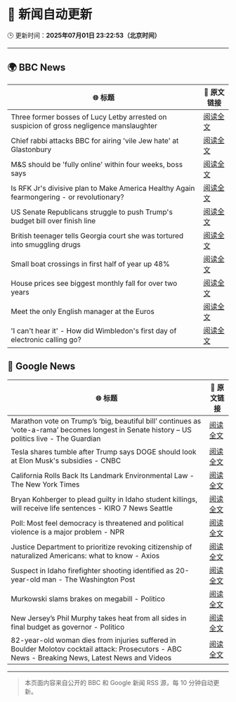 # 🧠 新闻自动更新

🕒 更新时间：**2025年07月01日 23:22:53（北京时间）**

---

## 🌍 BBC News

| 🌐 标题 | 🔗 原文链接 |
|--------|-------------|
| Three former bosses of Lucy Letby arrested on suspicion of gross negligence manslaughter | [阅读全文](https://www.bbc.com/news/articles/c62ddkde7y5o) |
| Chief rabbi attacks BBC for airing 'vile Jew hate' at Glastonbury | [阅读全文](https://www.bbc.com/news/articles/c70rrld1nlpo) |
| M&S should be 'fully online' within four weeks, boss says | [阅读全文](https://www.bbc.com/news/articles/c9qxx34ngp5o) |
| Is RFK Jr's divisive plan to Make America Healthy Again fearmongering - or revolutionary? | [阅读全文](https://www.bbc.com/news/articles/ceq7jx3dlj9o) |
| US Senate Republicans struggle to push Trump's budget bill over finish line | [阅读全文](https://www.bbc.com/news/articles/cp3kk6d6kp5o) |
| British teenager tells Georgia court she was tortured into smuggling drugs | [阅读全文](https://www.bbc.com/news/articles/c3ennx3q9qqo) |
| Small boat crossings in first half of year up 48% | [阅读全文](https://www.bbc.com/news/articles/cx2vv4ndl4zo) |
| House prices see biggest monthly fall for over two years | [阅读全文](https://www.bbc.com/news/articles/c9dggnl4391o) |
| Meet the only English manager at the Euros | [阅读全文](https://www.bbc.com/sport/football/articles/cn0zwrzyzn0o) |
| 'I can't hear it' - How did Wimbledon's first day of electronic calling go? | [阅读全文](https://www.bbc.com/sport/tennis/articles/c4geedn44x1o) |

## 📰 Google News

| 🌐 标题 | 🔗 原文链接 |
|--------|-------------|
| Marathon vote on Trump’s ‘big, beautiful bill’ continues as ‘vote-a-rama’ becomes longest in Senate history – US politics live - The Guardian | [阅读全文](https://news.google.com/rss/articles/CBMi6wFBVV95cUxOcW5NTmlNNHNWYnd6MVgwQnZWM21neF94NjNVa0k2MWxIalljOTJmdnVJMUl3cGZwNHhWcy15V2h3MlJ2LXMyYUNxUGJtTWN6bGhpZjA5aVo3VEU5aGp1aWhEaG9ITUp4RmhhZHFPTjM3MTQxREp4NEN6VVVjaGJxNHdmRmVPb0szTm1CRzhvVFJiRkZWM1p3NGtGalFudVFiQ2lUSmhfR3R6OHN4Rk1MNzNGSnJQYjlXdnN2elFjdjdOaTFSRUVCSi1XcHk2cXRBVkwycmE3S1ZIU1VHN25sdTlJMUlIV2l6UTJZ?oc=5) |
| Tesla shares tumble after Trump says DOGE should look at Elon Musk's subsidies - CNBC | [阅读全文](https://news.google.com/rss/articles/CBMitAFBVV95cUxPekFySloyV3RGcGJ0Z3hVaGRVaFl5TEdhRVZwdDVVcVdYZnRWVXU3LXQ3XzhINEs3X3JYQ29vRHdsM2JpQ0dVQzlyazE1T0pOQXFYUVFvZTNjanRZcmtuUlFhd01EY05KemZYeDYtbnVTN0s3dTF4dDRYNGRhNDRSTDhWTVk4dnF1QktSaUNNZUJRczUxYl9pX1NDeDV5QWFtUkwxZ0hfejJaWTI4ai1GbmJZU1k?oc=5) |
| California Rolls Back Its Landmark Environmental Law - The New York Times | [阅读全文](https://news.google.com/rss/articles/CBMigwFBVV95cUxQVjlGQXppemVRQTdpOEdDOTBkZHVGdVJaU3lUX0IxUVZ3azdqdGNlWHlCcGVDdGJRLVhuOTRsYi16UGFlcVYzNk13Y016OEFKc09JbExQMlJxdjNMZW14cnhqaWlhNHE1UmVPZFJlMUtnUjJKR0NRa1BNVDBMQ0FhcTd6aw?oc=5) |
| Bryan Kohberger to plead guilty in Idaho student killings, will receive life sentences - KIRO 7 News Seattle | [阅读全文](https://news.google.com/rss/articles/CBMi1wFBVV95cUxPMXZBcTJwUWlWY2VYUVozZHlRRzFsclphMk5tN2EteUxZaHFBRU01VXAwanFFVUlWVng1OVNvWmtOYS14V2JCV05jTG1aSlhVZ3dfakVmTFdiSGtTb2tSbnFQOGVweEpOYk9uRmFza2txa0doVkU3SUtnLUVDOGFrX0ZaRXMxYlhHNWJ2YkkwdktVbEV6VU9objRnVHgwUDRPQmQ5a1AwOTkzMmR2RE1fSS1hdnRMQi1YYWhjMEtLR2ZwWE1VTXg2bFRpUUJCendSOEYyU09YOA?oc=5) |
| Poll: Most feel democracy is threatened and political violence is a major problem - NPR | [阅读全文](https://news.google.com/rss/articles/CBMigwFBVV95cUxPZHFYSVBERG5ZV01uN1lSeVhlZGJKdW5HVFZZRjZ3Y0hBbGk4aGtQTk1hbVMzUk9Yb1dRb3k1WmNVXy1aSmVfZTZFS0lzYTcyS3NNaldTZEtVZnlwZGNLUWNueGpteV81ZDJTU00wd3FVcWVDTGNWUnBOY1hGSnFfWVMtZw?oc=5) |
| Justice Department to prioritize revoking citizenship of naturalized Americans: what to know - Axios | [阅读全文](https://news.google.com/rss/articles/CBMihAFBVV95cUxPNnhVNWE1dTVFYzZlVi10Y3hvXzNjZWF2QVRuUjVOcmhwMTFVcTRQRzdJWTV4UHdxQUZ0eEcxNEVJWlVuSVF2N3FvaDQ2bVZlU1RRamJnNkVoOWFHNHUxeXJvVGVLVkJBVVUwOUxaVnFlMU1DQmhuTC1GVndqdW1VdDI2RXU?oc=5) |
| Suspect in Idaho firefighter shooting identified as 20-year-old man - The Washington Post | [阅读全文](https://news.google.com/rss/articles/CBMimwFBVV95cUxQcFUtZ2RldDJIZEFIMWpkNlhjQWRKVjJNR3R3eG96Mkc3UWM3SGdnMV9KdnhTeEFRSFRPTTF1SGRwc1ZvZlVKejlWcTF0NmtueDQ4YlBLX3RiWTNiT2VMZ093R012d2pSRjFlMDFTVnNfdGplbV9EdTY2dkt1elpLTEYtcmNEMGtaMGNpNlUxTG5Pc0JxdFFhQkp6MA?oc=5) |
| Murkowski slams brakes on megabill - Politico | [阅读全文](https://news.google.com/rss/articles/CBMiqwFBVV95cUxOV1Z0UlFSalZmN1ZmT3F5VVhkdXdZWFlZMG9nNllNODA2WjE0bkxjM01LdnVYaEtjYXRWOTJ3ODdHUUVzRDVqOXY5ZUhQbTlTeTYzaVlycENzNXpMOHhpYjFHUU1qa3JvUVRoVnFFV3ZoX2ZUS2V3YjFPekRseF9XVXY3bVlnNHhVeENlQkMtcU9STkJMUkZybTExVGZPR05jdlBOTl9NODM3ZkU?oc=5) |
| New Jersey’s Phil Murphy takes heat from all sides in final budget as governor - Politico | [阅读全文](https://news.google.com/rss/articles/CBMikwFBVV95cUxPaHNmbWUtM0J2X3hDY1U1WmVSOU01WWVNMXZsM0RvLVptUVBVTDRBMVhXenBETnBMVGNMWUQ1N2ZYbHlHUUp3QXFUek1Oa19CM2dkV0VOYjNfOG9yNHk3cUV1cjdOcDNIRm1vVDNqRWtyX3NlMFJSaE5wa3pqQzhHNnVrdkhuRjA0QWpLY1ozb1R5ZW8?oc=5) |
| 82-year-old woman dies from injuries suffered in Boulder Molotov cocktail attack: Prosecutors - ABC News - Breaking News, Latest News and Videos | [阅读全文](https://news.google.com/rss/articles/CBMingFBVV95cUxPWF9PZTR6RElFeE1mbm96a2s2TVF4OGlHdTRPandZVTFBaGw5WndITDBrbndzVjVXTWxiMWU4RUI1NGM0OURCdVBZYmtkdmFNbm03ZTFiRTczY3F2b1ZSWFY4ejVNTmlSVGhOUTZBeWc0Y3lVcWFqVjdtYWRycmJlUWFDblJ6TFFQenRUaVJPdEJGejFrN3k1dlpFdlNkd9IBowFBVV95cUxObWFiZERxMzRSSE41UmFfUlhQR2hJMm5DSEw4OTNtMVRsMlNIZ2dlX1ZvZWQyOEVQckNyczNnU1UxclRtRUttdmZDSXZsRGJNQjhpaWFwRVdYVlhQRWhTbGNJQ2ZiNnZMMUZZeG9jWGQ4NjVyUXVCdEp5NHZBYk9xYU5wZmpFdHFTUVZsV21qa0hMWWN1R284bWNleFY4dnphR2VJ?oc=5) |

---
> 本页面内容来自公开的 BBC 和 Google 新闻 RSS 源，每 10 分钟自动更新。